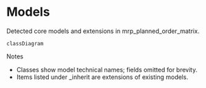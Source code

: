 # Models

Detected core models and extensions in mrp_planned_order_matrix.

```mermaid
classDiagram
```

Notes
- Classes show model technical names; fields omitted for brevity.
- Items listed under _inherit are extensions of existing models.
